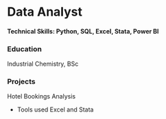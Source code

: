 # Data Analyst 

#### Technical Skills: Python, SQL, Excel, Stata, Power BI

### Education
Industrial Chemistry, BSc

### Projects
Hotel Bookings Analysis
- Tools used Excel and Stata
